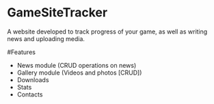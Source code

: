 # GameSiteTracker
A website developed to track progress of your game, as well as writing news and uploading media.

#Features
  * News module (CRUD operations on news)
  * Gallery module (Videos and photos [CRUD])
  * Downloads
  * Stats
  * Contacts

